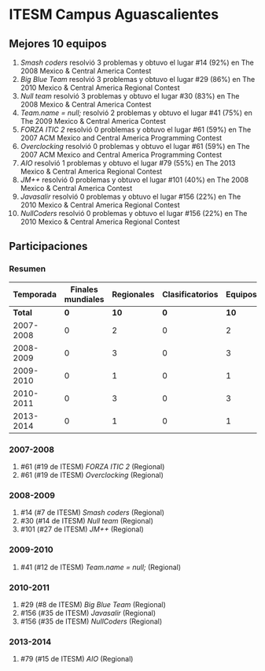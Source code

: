 ---
---

# ITESM Campus Aguascalientes

## Mejores 10 equipos

1. _Smash coders_ resolvió 3 problemas y obtuvo el lugar #14 (92%) en The 2008 Mexico & Central America Contest
1. _Big Blue Team_ resolvió 3 problemas y obtuvo el lugar #29 (86%) en The 2010 Mexico & Central America Regional Contest
1. _Null team_ resolvió 3 problemas y obtuvo el lugar #30 (83%) en The 2008 Mexico & Central America Contest
1. _Team.name = null;_ resolvió 2 problemas y obtuvo el lugar #41 (75%) en The 2009 Mexico & Central America Contest
1. _FORZA ITIC 2_ resolvió 0 problemas y obtuvo el lugar #61 (59%) en The 2007 ACM Mexico and Central America Programming Contest
1. _Overclocking_ resolvió 0 problemas y obtuvo el lugar #61 (59%) en The 2007 ACM Mexico and Central America Programming Contest
1. _AIO_ resolvió 1 problemas y obtuvo el lugar #79 (55%) en The 2013 Mexico & Central America Regional Contest
1. _JM++_ resolvió 0 problemas y obtuvo el lugar #101 (40%) en The 2008 Mexico & Central America Contest
1. _Javasalir_ resolvió 0 problemas y obtuvo el lugar #156 (22%) en The 2010 Mexico & Central America Regional Contest
1. _NullCoders_ resolvió 0 problemas y obtuvo el lugar #156 (22%) en The 2010 Mexico & Central America Regional Contest

## Participaciones

### Resumen

| Temporada | Finales mundiales | Regionales | Clasificatorios | Equipos |
| --- | --- | --- | --- | --- |
| **Total** | **0** | **10** | **0** | **10** |
| 2007-2008 | 0 | 2 | 0 | 2 |
| 2008-2009 | 0 | 3 | 0 | 3 |
| 2009-2010 | 0 | 1 | 0 | 1 |
| 2010-2011 | 0 | 3 | 0 | 3 |
| 2013-2014 | 0 | 1 | 0 | 1 |

### 2007-2008

1. #61 (#19 de ITESM) _FORZA ITIC 2_ (Regional)
1. #61 (#19 de ITESM) _Overclocking_ (Regional)

### 2008-2009

1. #14 (#7 de ITESM) _Smash coders_ (Regional)
1. #30 (#14 de ITESM) _Null team_ (Regional)
1. #101 (#27 de ITESM) _JM++_ (Regional)

### 2009-2010

1. #41 (#12 de ITESM) _Team.name = null;_ (Regional)

### 2010-2011

1. #29 (#8 de ITESM) _Big Blue Team_ (Regional)
1. #156 (#35 de ITESM) _Javasalir_ (Regional)
1. #156 (#35 de ITESM) _NullCoders_ (Regional)

### 2013-2014

1. #79 (#15 de ITESM) _AIO_ (Regional)



